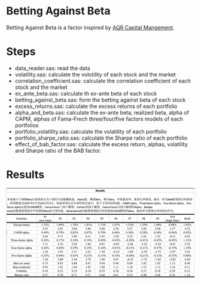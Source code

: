 # Betting Against Beta
Betting Against Beta is a factor inspired by [AQR Capital Mangement](https://www.aqr.com/Insights/Research/Journal-Article/Betting-Against-Beta).

# Steps
* data_reader.sas: read the data
* volatility.sas: calculate the volotility of each stock and the market
* correlation_coefficient.sas: calculate the correlation coefficient of each stock and the market
* ex_ante_beta.sas: calculate th ex-ante beta of each stock
* betting_against_beta.sas: form the betting against beta of each stock
* excess_returns.sas: calculate the excess returns of each portfolio
* alpha_and_beta.sas: calculate the ex-ante beta, realized beta, alpha of CAPM, alphas of Fama-Frech three/four/five factors models of each portfolios
* portfolio_volatility.sas: calculate the volatility of each portfolio
* portfolio_sharpe_ratio.sas: calculate the Sharpe ratio of each portfolio
* effect_of_bab_factor.sas: calculate the excess return, alphas, volatility and Sharpe ratio of the BAB factor.

# Results
![results](results.png)
